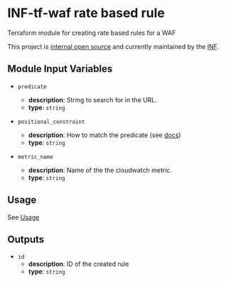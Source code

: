 # INF-tf-waf rate based rule

Terraform module for creating rate based rules for a WAF

This project is [internal open source](https://en.wikipedia.org/wiki/Inner_source)
and currently maintained by the [INF](https://github.com/orgs/onpage-org/teams/inf).


## Module Input Variables

- `predicate`
    -  __description__: String to search for in the URL.
    -  __type__: `string`

- `positional_constraint`
    -  __description__: How to match the predicate (see [docs](https://docs.aws.amazon.com/waf/latest/APIReference/API_ByteMatchTuple.html#WAF-Type-ByteMatchTuple-PositionalConstraint))
    -  __type__: `string`

- `metric_name`
    -  __description__: Name of the the cloudwatch metric.
    -  __type__: `string`

## Usage
See [Usage](/README.md)

## Outputs
- `id`
    - __description__: ID of the created rule
    - __type__: `string`
